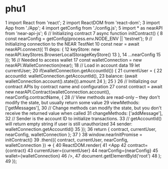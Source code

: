 # phu1

1
import React from 'react';
2
import ReactDOM from 'react-dom';
3
import App from './App';
4
import getConfig from './config.js';
5
import * as nearAPI from 'near-api-js';
6
// Initializing contract
7
async function initContract() {
8
  const nearConfig = getConfig(process.env.NODE_ENV || 'testnet');
9
  // Initializing connection to the NEAR TestNet
10
  const near = await nearAPI.connect({
11
    deps: {
12
      keyStore: new nearAPI.keyStores.BrowserLocalStorageKeyStore()
13
    },
14
    ...nearConfig
15
  });
16
  // Needed to access wallet
17
  const walletConnection = new nearAPI.WalletConnection(near);
18
  // Load in account data
19
  let currentUser;
20
  if(walletConnection.getAccountId()) {
21
    currentUser = {
22
      accountId: walletConnection.getAccountId(),
23
      balance: (await walletConnection.account().state()).amount
24
    };
25
  }
26
  // Initializing our contract APIs by contract name and configuration
27
  const contract = await new nearAPI.Contract(walletConnection.account(), nearConfig.contractName, {
28
    // View methods are read-only – they don't modify the state, but usually return some value
29
    viewMethods: ['getMessages'],
30
    // Change methods can modify the state, but you don't receive the returned value when called
31
    changeMethods: ['addMessage'],
32
    // Sender is the account ID to initialize transactions.
33
    // getAccountId() will return empty string if user is still unauthorized
34
    sender: walletConnection.getAccountId()
35
  });
36
  return { contract, currentUser, nearConfig, walletConnection };
37
}
38
window.nearInitPromise = initContract()
39
  .then(({ contract, currentUser, nearConfig, walletConnection }) =&gt; {
40
    ReactDOM.render(
41
      &lt;App
42
        contract={contract}
43
        currentUser={currentUser}
44
        nearConfig={nearConfig}
45
        wallet={walletConnection}
46
      /&gt;,
47
      document.getElementById('root')
48
    );
49
  });
